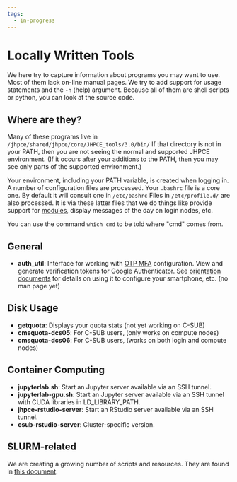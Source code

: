 ```yaml
---
tags:
  - in-progress
---
```


# Locally Written Tools

We here try to capture information about programs you may want to use. Most of them lack on-line manual pages. We try to add support for usage statements and the `-h` (help) argument. Because all of them are shell scripts or python, you can look at the source code.

## Where are they?

Many of these programs live in `/jhpce/shared/jhpce/core/JHPCE_tools/3.0/bin/` If that directory is not in your PATH, then you are not seeing the normal and supported JHPCE environment. (If it occurs after your additions to the PATH, then you may see only parts of the supported environment.)

Your environment, including your PATH variable, is created when logging in. A number of configuration files are processed. Your `.bashrc` file is a core one. By default it will consult one in `/etc/bashrc`  Files in `/etc/profile.d/` are also processed. It is via these latter files that we do things like provide support for [modules](../sw/modules.md), display messages of the day on login nodes, etc.

You can use the command `which cmd` to be told where "cmd" comes from.

## General
* **auth_util**: Interface for working with [OTP MFA](../access/access-overview.md/#multi-factor-authentication-mfa) configuration. View and generate verification tokens for Google Authenticator. See [orientation documents](../orient/images/latest-orient.pdf) for details on using it to configure your smartphone, etc. (no man page yet)

## Disk Usage
* **getquota**: Displays your quota stats (not yet working on C-SUB)
* **cmsquota-dcs05**: For C-SUB users, (only works on compute nodes)
* **cmsquota-dcs06**: For C-SUB users, (works on both login and compute nodes)

## Container Computing

* **jupyterlab.sh**: Start an Jupyter server available via an SSH tunnel.
* **jupyterlab-gpu.sh**: Start an Jupyter server available via an SSH tunnel with CUDA libraries in LD_LIBRARY_PATH.
* **jhpce-rstudio-server**: Start an RStudio server available via an SSH tunnel.
* **csub-rstudio-server**: Cluster-specific version.

## SLURM-related

We are creating a growing number of scripts and resources. They are found in [this document](../slurm/slurm-commands-ref.md/#locally-written-tools).

